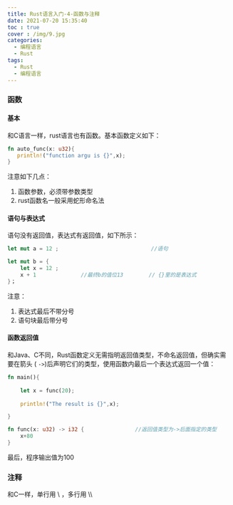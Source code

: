 ```yaml
---
title: Rust语言入门-4-函数与注释
date: 2021-07-20 15:35:40
toc : true
cover : /img/9.jpg
categories: 
  - 编程语言
  - Rust
tags: 
  - Rust
  - 编程语言
---
```

### **函数**

#### 基本

 和C语言一样，rust语言也有函数。基本函数定义如下：<!-- more -->

```rust
fn auto_func(x: u32){
   println!("function argu is {}",x);
}
```

  注意如下几点：

1. 函数参数，必须带参数类型
2. rust函数名一般采用蛇形命名法

#### 语句与表达式

语句没有返回值，表达式有返回值，如下所示：

```rust
let mut a = 12 ;                             //语句

let mut b = {
    let x = 12 ;
    x + 1              //最终b的值位13        // {}里的是表达式
}；
```

注意：

1. 表达式最后不带分号
2. 语句块最后带分号

#### 函数返回值

 和Java、C不同，Rust函数定义无需指明返回值类型，不命名返回值，但确实需要在箭头 ( `->`)后声明它们的类型，使用函数内最后一个表达式返回一个值：

```rust
fn main(){
    
    let x = func(20);
    
    println!("The result is {}",x);

}

fn func(x: u32) -> i32 {                //返回值类型为->后面指定的类型
    x+80
}
```

最后，程序输出值为100

### 注释

  和C一样，单行用 \  ，多行用 \\\